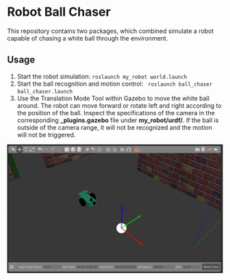 
# Robot Ball Chaser

This repository contains two packages, which combined simulate a robot capable of chasing a white ball through the environment.

## Usage

1. Start the robot simulation: ``roslaunch my_robot world.launch``
2. Start the ball recognition and motion control: `` roslaunch ball_chaser ball_chaser.launch``
3. Use the Translation Mode Tool within Gazebo to move the white ball around. The robot can move forward or rotate left and right according to the position of the ball. Inspect the specifications of the camera in the corresponding **_plugins.gazebo** file under **my_robot/urdf/**. If the ball is outside of the camera range, it will not be recognized and the motion will not be triggered.

![Ball-chasing Robot](/images/ball_chaser.png)

